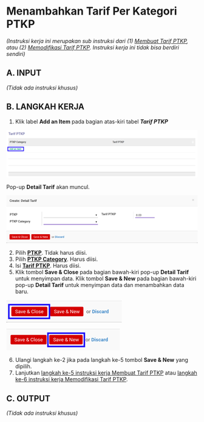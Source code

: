 # Menambahkan Tarif Per Kategori PTKP

*(Instruksi kerja ini merupakan sub instruksi dari (1) [Membuat Tarif PTKP](./membuat.md), atau (2) [Memodifikasi Tarif PTKP](./memodifikasi.md). Instruksi kerja ini tidak bisa berdiri sendiri)*

## A. INPUT

*(Tidak ada instruksi khusus)*

## B. LANGKAH KERJA

1. Klik label **Add an Item** pada bagian atas-kiri tabel ***Tarif PTKP***

![](../../img/tarif-ptkp/tombol-add-item-tarif.png)

Pop-up **Detail Tarif** akan muncul.

![](../../img/tarif-ptkp/add-item-tarif-ptkp.png)

2. Pilih **[PTKP](./penjelasan.md#field-ptkp)**. Tidak harus diisi.
3. Pilih **[PTKP Category](./penjelasan.md#field-ptkp-category)**. Harus diisi.
4. Isi **[Tarif PTKP](./penjelasan.md#field-tarif-ptkp)**. Harus diisi.
5. Klik tombol **Save & Close** pada bagian bawah-kiri pop-up **Detail Tarif** untuk menyimpan data. Klik tombol **Save & New** pada bagian bawah-kiri pop-up **Detail Tarif** untuk menyimpan data dan menambahkan data baru.

![](../../img/tarif-ptkp/tombol-save-close-tarif.png)

![](../../img/tarif-ptkp/tombol-save-new-tarif.png)

6. Ulangi langkah ke-2 jika pada langkah ke-5 tombol **Save & New** yang dipilih.
7. Lanjutkan [langkah ke-5 instruksi kerja Membuat Tarif PTKP](./membuat.md#l5) atau [langkah ke-6 instruksi kerja Memodifikasi Tarif PTKP](./memodifikasi.md#l6).

## C. OUTPUT

*(Tidak ada instruksi khusus)*
